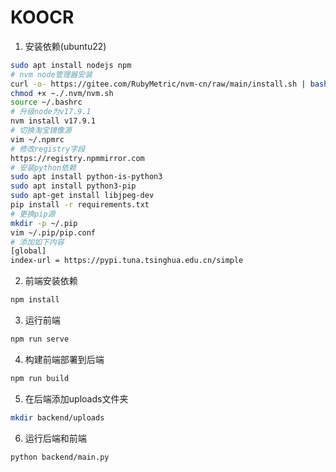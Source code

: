 # KOOCR

1. 安装依赖(ubuntu22)

```bash
sudo apt install nodejs npm
# nvm node管理器安装
curl -o- https://gitee.com/RubyMetric/nvm-cn/raw/main/install.sh | bash
chmod +x ~./.nvm/nvm.sh
source ~/.bashrc
# 升级node为v17.9.1
nvm install v17.9.1
# 切换淘宝镜像源
vim ~/.npmrc
# 修改registry字段
https://registry.npmmirror.com
# 安装python依赖
sudo apt install python-is-python3
sudo apt install python3-pip
sudo apt-get install libjpeg-dev
pip install -r requirements.txt
# 更换pip源
mkdir -p ~/.pip
vim ~/.pip/pip.conf
# 添加如下内容
[global]
index-url = https://pypi.tuna.tsinghua.edu.cn/simple
```

2. 前端安装依赖

```bash
npm install
```

3. 运行前端

```bash
npm run serve
```

4. 构建前端部署到后端

```bash
npm run build
```

5. 在后端添加uploads文件夹

```bash
mkdir backend/uploads
```

6. 运行后端和前端

```bash
python backend/main.py
```